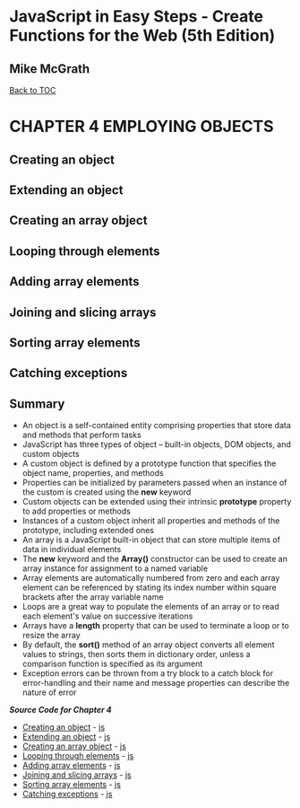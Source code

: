# **JavaScript in Easy Steps - Create Functions for the Web (5th Edition)**
## Mike McGrath

<a href="THE BOOK ON JAVASCRIPT.md">Back to TOC</a>

# CHAPTER 4 EMPLOYING OBJECTS
## Creating an object
## Extending an object
## Creating an array object
## Looping through elements
## Adding array elements
## Joining and slicing arrays
## Sorting array elements
## Catching exceptions
## Summary<br>
   * An object is a self-contained entity comprising properties that store data and methods that perform
     tasks
   * JavaScript has three types of object – built-in objects, DOM objects, and custom objects
   * A custom object is defined by a prototype function that specifies the object name, properties, and
     methods
   * Properties can be initialized by parameters passed when an instance of the custom is created using
     the __new__ keyword
   * Custom objects can be extended using their intrinsic __prototype__ property to add properties or
     methods
   * Instances of a custom object inherit all properties and methods of the prototype, including extended
     ones
   * An array is a JavaScript built-in object that can store multiple items of data in individual elements
   * The __new__ keyword and the __Array()__ constructor can be used to create an array instance for
     assignment to a named variable
   * Array elements are automatically numbered from zero and each array element can be referenced by stating
     its index number within square brackets after the array variable name
   * Loops are a great way to populate the elements of an array or to read each element's value on successive
     iterations
   * Arrays have a __length__ property that can be used to terminate a loop or to resize the array
   * By default, the __sort()__ method of an array object converts all element values to strings, then sorts
     them in dictionary order, unless a comparison function is specified as its argument
   * Exception errors can be thrown from a try block to a catch block for error-handling and their name and
     message properties can describe the nature of error

***Source Code for Chapter 4***
        <ul>
          <li><a href="src/4-Employing objects/object.html">Creating an object</a> -
            <a href="src/4-Employing objects/object.js"> js</a></li>
          <li><a href="src/4-Employing objects/prototype.html">Extending an object</a> -
            <a href="src/4-Employing objects/prototype.js"> js</a></li>
          <li><a href="src/4-Employing objects/array.html">Creating an array object</a> -
            <a href="src/4-Employing objects/array.js"> js</a></li>
          <li><a href="src/4-Employing objects/elements.html">Looping through elements</a> -
            <a href="src/4-Employing objects/elements.js"> js</a></li>
          <li><a href="src/4-Employing objects/resize.html">Adding array elements</a> -
            <a href="src/4-Employing objects/resize.js"> js</a></li>
          <li><a href="src/4-Employing objects/slice.html">Joining and slicing arrays</a> -
            <a href="src/4-Employing objects/slice.js"> js</a></li>
          <li><a href="src/4-Employing objects/sort.html">Sorting array elements</a> -
            <a href="src/4-Employing objects/sort.js"> js</a></li>
          <li><a href="src/4-Employing objects/trycatch.html">Catching exceptions</a> -
            <a href="src/4-Employing objects/trycatch.js"> js</a></li>
        </ul>
